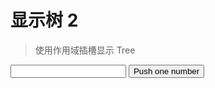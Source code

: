 # 显示树 2

> 使用作用域插槽显示 Tree

<div>
    <input v-model.number='nextNum' type='number'>
    <button @click='push'>Push one number</button>
</div>

<div class='display-wrapper'>
    <div class='display' ref='display'>
        <div style='display:flex'>
            <tree ref='tree'></tree>
        </div>
    </div>
</div>

<script>
import Tree from './Tree2.js'

export default {
    name: 'display2',
    components: { Tree },
    data() {
        return {
            nextNum: 3
        }
    },
    methods:{
        push() {
            this.$refs.tree.insert(this.nextNum)
        }
    },
    mounted() {
        this.$refs.tree.insertArray([50, 25, 75, 12, 14, 16, 37, 62, 87, 6, 18, 31, 42, 56, 70, 81, 91])
    }
}
</script>

<style scoped>
.display-wrapper {
    overflow: auto
}
.blank-wrapper {
    display: flex;
    justify-content: center;
    align-items: center;
}
.display-wrapper >>> .blank { 
    padding: .2em;
    background: #ccc;
    color: #fff;
    display: inline-block;
    border-radius: .2em;
    border: thin solid #fff;
}
</style>
